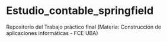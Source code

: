 # Estudio_contable_springfield
Repositorio del Trabajo práctico final (Materia: Construcción de aplicaciones informáticas - FCE UBA) 

